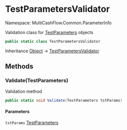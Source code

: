 # TestParametersValidator

Namespace: MultiCashFlow.Common.ParameterInfo

Validation class for [TestParameters](./parameterinfo.testparameters.md) objects

```csharp
public static class TestParametersValidator
```

Inheritance [Object](https://docs.microsoft.com/en-us/dotnet/api/system.object) → [TestParametersValidator](./multicashflow.common.parameterinfo.testparametersvalidator.md)

## Methods

### **Validate(TestParameters)**

Validation method

```csharp
public static void Validate(TestParameters tstParams)
```

#### Parameters

`tstParams` [TestParameters](./parameterinfo.testparameters.md)<br>
